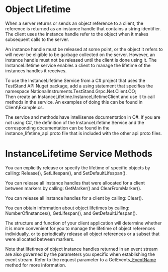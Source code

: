 # Object Lifetime

When a server returns or sends an object reference to a client, the reference is returned as an instance handle
that contains a string identifier.  The client uses the instance handle refer to the object when it makes
subsequent calls to the server.

An instance handle must be released at some point, or the object it refers to will never be eligible
to be garbage collected on the server. However, an instance handle must not be released until the client
is done using it. The InstanceLifetime service enables a client to manage the lifetime of the 
instances handles it receives.

To use the InstanceLifetime Service from a C# project that uses the TestStand API Nuget package, add a using 
statement that specifies the namespace NationalInstruments.TestStand.Grpc.Net.Client.OO;  
Then create an InstanceLifetime.InstanceLifetimeClient and use it to call methods in the service. An examples
of doing this can be found in Client\Example.cs.

The service and methods have intellisense documentation in C#. If you are not using C#, the definition
of the InstanceLifetime Service and the corresponding documentation can be found in the
instance_lifetime_api.proto file that is included with the other api proto files.

# InstanceLifetime Service Methods
You can explicitly release or specify the lifetime of specific objects by calling:
Release(), SetLifespan(), and SetDefaultLifespan().

You can release all instance handles that were allocated for a client between markers by calling:
GetMarker() and ClearFromMarker().

You can release all instance handles for a client by calling:
Clear().

You can obtain information about object lifetimes by calling:
NumberOfInstances(), GetLifespan(), and GetDefaultLifespan().

The structure and function of your client application will determine whether it is more convenient
for you to manage the lifetime of object references individually, or to periodically
release all object references or a subset that were allocated between markers.
 
Note that lifetimes of object instance handles returned in an event stream are also governed by
the parameters you specific when establishing the event stream. Refer to the request parameter to
a GetEvents_[EventName]() method for more information. 

